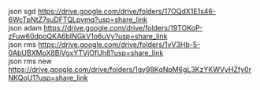 json sgd https://drive.google.com/drive/folders/17OQdX1E1s46-6WcTpNtZ7suDFTQLpvmq?usp=share_link <br>
json adam https://drive.google.com/drive/folders/19TOKoP-zFuw60dpoQKA6bINGkV1o6uVy?usp=share_link <br>
json rms https://drive.google.com/drive/folders/1vV3Hb-5-0AbUBXMoX8BiVgxYTVjOfUh8?usp=share_link <br>
json rms new https://drive.google.com/drive/folders/1qy98KqNpM6gL3KzYKWVyHZfy0rNKQoU1?usp=share_link
